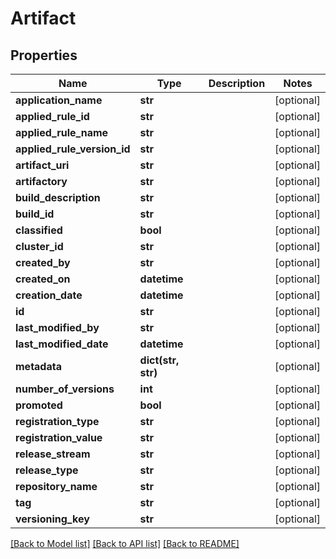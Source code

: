 # Artifact

## Properties
Name | Type | Description | Notes
------------ | ------------- | ------------- | -------------
**application_name** | **str** |  | [optional] 
**applied_rule_id** | **str** |  | [optional] 
**applied_rule_name** | **str** |  | [optional] 
**applied_rule_version_id** | **str** |  | [optional] 
**artifact_uri** | **str** |  | [optional] 
**artifactory** | **str** |  | [optional] 
**build_description** | **str** |  | [optional] 
**build_id** | **str** |  | [optional] 
**classified** | **bool** |  | [optional] 
**cluster_id** | **str** |  | [optional] 
**created_by** | **str** |  | [optional] 
**created_on** | **datetime** |  | [optional] 
**creation_date** | **datetime** |  | [optional] 
**id** | **str** |  | [optional] 
**last_modified_by** | **str** |  | [optional] 
**last_modified_date** | **datetime** |  | [optional] 
**metadata** | **dict(str, str)** |  | [optional] 
**number_of_versions** | **int** |  | [optional] 
**promoted** | **bool** |  | [optional] 
**registration_type** | **str** |  | [optional] 
**registration_value** | **str** |  | [optional] 
**release_stream** | **str** |  | [optional] 
**release_type** | **str** |  | [optional] 
**repository_name** | **str** |  | [optional] 
**tag** | **str** |  | [optional] 
**versioning_key** | **str** |  | [optional] 

[[Back to Model list]](../README.md#documentation-for-models) [[Back to API list]](../README.md#documentation-for-api-endpoints) [[Back to README]](../README.md)


